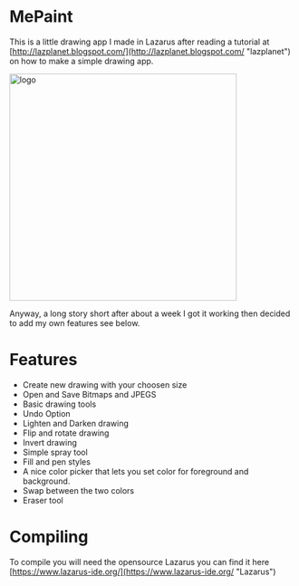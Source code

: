 # MePaint
This is a little drawing app I made in Lazarus after reading a tutorial at [http://lazplanet.blogspot.com/](http://lazplanet.blogspot.com/ "lazplanet") on how to make a simple drawing app.

<img width="401" alt="logo" src="https://user-images.githubusercontent.com/17520035/181638531-6605d373-29b8-4163-9b19-439fb4199f1a.png">

Anyway, a long story short after about a week I got it working then decided to add my own features see below.

# Features

- Create new drawing with your choosen size
- Open and Save Bitmaps and JPEGS
- Basic drawing tools
- Undo Option
- Lighten and Darken drawing
- Flip and rotate drawing
- Invert drawing
- Simple spray tool
- Fill and pen styles
- A nice color picker that lets you set color for foreground and background.
- Swap between the two colors
- Eraser tool

# Compiling
To compile you will need the opensource Lazarus you can find it here
[https://www.lazarus-ide.org/](https://www.lazarus-ide.org/ "Lazarus")
